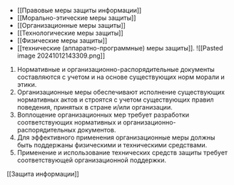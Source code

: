 - [[Правовые меры защиты информации]]
- [[Морально-этические меры защиты]]
- [[Организационные меры защиты]]
- [[Технологические меры защиты]]
- [[Физические меры защиты]]
- [[технические (аппаратно-программные) меры защиты]].
![[Pasted image 20241012143309.png]]

1. Нормативные и организационно-распорядительные документы составляются с учетом и на основе существующих норм морали и этики.
2. Организационные меры обеспечивают исполнение существующих нормативных актов и строятся с учетом существующих правил поведения, принятых в стране и/или организации.
3. Воплощение организационных мер требует разработки соответствующих нормативных и организационно-распорядительных документов.
4. Для эффективного применения организационные меры должны быть поддержаны физическими и техническими средствами.
5. Применение и использование технических средств защиты требует соответствующей организационной поддержки.

[[Защита информации]]
